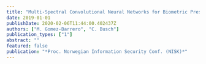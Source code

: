 ```yaml
---
title: "Multi-Spectral Convolutional Neural Networks for Biometric Presentation Attack Detection"
date: 2019-01-01
publishDate: 2020-02-06T11:44:00.402437Z
authors: ["M. Gomez-Barrero", "C. Busch"]
publication_types: ["1"]
abstract: ""
featured: false
publication: "*Proc. Norwegian Information Security Conf. (NISK)*"
---
```


